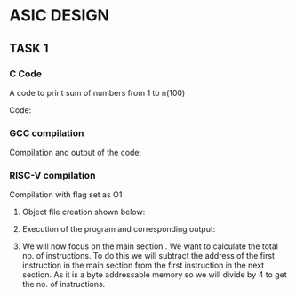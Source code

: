 # ASIC DESIGN  

## TASK 1

### C Code 
A code to print sum of numbers from 1 to n(100)

Code:


### GCC compilation

Compilation and output of the code:


### RISC-V compilation

Compilation with flag set as O1

1) Object file creation shown below:


2) Execution of the program and corresponding output:

3) We will now focus on the main section . We want to calculate the total no. of instructions. To do this we will subtract the address of the first instruction in the main section from the first instruction in the next section. As it is a byte addressable memory so we will divide by 4 to get the no. of instructions.

